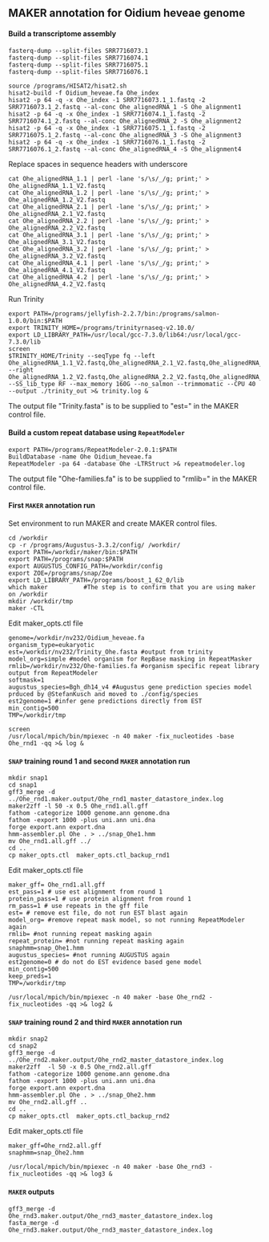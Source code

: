 ## MAKER annotation for Oidium heveae genome 

#### Build a transcriptome assembly

```ShellSession
fasterq-dump --split-files SRR7716073.1
fasterq-dump --split-files SRR7716074.1
fasterq-dump --split-files SRR7716075.1
fasterq-dump --split-files SRR7716076.1

source /programs/HISAT2/hisat2.sh
hisat2-build -f Oidium_heveae.fa Ohe_index
hisat2 -p 64 -q -x Ohe_index -1 SRR7716073.1_1.fastq -2 SRR7716073.1_2.fastq --al-conc Ohe_alignedRNA_1 -S Ohe_alignment1
hisat2 -p 64 -q -x Ohe_index -1 SRR7716074.1_1.fastq -2 SRR7716074.1_2.fastq --al-conc Ohe_alignedRNA_2 -S Ohe_alignment2
hisat2 -p 64 -q -x Ohe_index -1 SRR7716075.1_1.fastq -2 SRR7716075.1_2.fastq --al-conc Ohe_alignedRNA_3 -S Ohe_alignment3
hisat2 -p 64 -q -x Ohe_index -1 SRR7716076.1_1.fastq -2 SRR7716076.1_2.fastq --al-conc Ohe_alignedRNA_4 -S Ohe_alignment4
```

Replace spaces in sequence headers with underscore
```ShellSession
cat Ohe_alignedRNA_1.1 | perl -lane 's/\s/_/g; print;' > Ohe_alignedRNA_1.1_V2.fastq
cat Ohe_alignedRNA_1.2 | perl -lane 's/\s/_/g; print;' > Ohe_alignedRNA_1.2_V2.fastq
cat Ohe_alignedRNA_2.1 | perl -lane 's/\s/_/g; print;' > Ohe_alignedRNA_2.1_V2.fastq
cat Ohe_alignedRNA_2.2 | perl -lane 's/\s/_/g; print;' > Ohe_alignedRNA_2.2_V2.fastq
cat Ohe_alignedRNA_3.1 | perl -lane 's/\s/_/g; print;' > Ohe_alignedRNA_3.1_V2.fastq
cat Ohe_alignedRNA_3.2 | perl -lane 's/\s/_/g; print;' > Ohe_alignedRNA_3.2_V2.fastq
cat Ohe_alignedRNA_4.1 | perl -lane 's/\s/_/g; print;' > Ohe_alignedRNA_4.1_V2.fastq
cat Ohe_alignedRNA_4.2 | perl -lane 's/\s/_/g; print;' > Ohe_alignedRNA_4.2_V2.fastq
```

Run Trinity
```ShellSession
export PATH=/programs/jellyfish-2.2.7/bin:/programs/salmon-1.0.0/bin:$PATH
export TRINITY_HOME=/programs/trinityrnaseq-v2.10.0/
export LD_LIBRARY_PATH=/usr/local/gcc-7.3.0/lib64:/usr/local/gcc-7.3.0/lib
screen
$TRINITY_HOME/Trinity --seqType fq --left Ohe_alignedRNA_1.1_V2.fastq,Ohe_alignedRNA_2.1_V2.fastq,Ohe_alignedRNA_3.1_V2.fastq,Ohe_alignedRNA_4.1_V2.fastq --right Ohe_alignedRNA_1.2_V2.fastq,Ohe_alignedRNA_2.2_V2.fastq,Ohe_alignedRNA_3.2_V2.fastq,Ohe_alignedRNA_4.2_V2.fastq --SS_lib_type RF --max_memory 160G --no_salmon --trimmomatic --CPU 40 --output ./trinity_out >& trinity.log &
```

The output file "Trinity.fasta" is to be supplied to "est=" in the MAKER control file.

#### Build a custom repeat database using `RepeatModeler`

```ShellSession
export PATH=/programs/RepeatModeler-2.0.1:$PATH
BuildDatabase -name Ohe Oidium_heveae.fa
RepeatModeler -pa 64 -database Ohe -LTRStruct >& repeatmodeler.log
```
The output file "Ohe-families.fa" is to be supplied to "rmlib=" in the MAKER control file.

#### First `MAKER` annotation run

Set environment to run MAKER and create MAKER control files.

```ShellSession
cd /workdir
cp -r /programs/Augustus-3.3.2/config/ /workdir/
export PATH=/workdir/maker/bin:$PATH
export PATH=/programs/snap:$PATH
export AUGUSTUS_CONFIG_PATH=/workdir/config
export ZOE=/programs/snap/Zoe
export LD_LIBRARY_PATH=/programs/boost_1_62_0/lib
which maker          #The step is to confirm that you are using maker on /workdir
mkdir /workdir/tmp
maker -CTL
```

Edit maker_opts.ctl file

```
genome=/workdir/nv232/Oidium_heveae.fa
organism_type=eukaryotic
est=/workdir/nv232/Trinity_Ohe.fasta #output from trinity
model_org=simple #model organism for RepBase masking in RepeatMasker
rmlib=/workdir/nv232/Ohe-families.fa #organism specific repeat library output from RepeatModeler 
softmask=1
augustus_species=Bgh_dh14_v4 #Augustus gene prediction species model prduced by @StefanKusch and moved to ./config/species
est2genome=1 #infer gene predictions directly from EST
min_contig=500
TMP=/workdir/tmp
```

```ShellSession
screen
/usr/local/mpich/bin/mpiexec -n 40 maker -fix_nucleotides -base Ohe_rnd1 -qq >& log &
```
 
#### `SNAP` training round 1 and second `MAKER` annotation run

```
mkdir snap1
cd snap1
gff3_merge -d ../Ohe_rnd1.maker.output/Ohe_rnd1_master_datastore_index.log
maker2zff -l 50 -x 0.5 Ohe_rnd1.all.gff 
fathom -categorize 1000 genome.ann genome.dna
fathom -export 1000 -plus uni.ann uni.dna
forge export.ann export.dna
hmm-assembler.pl Ohe . > ../snap_Ohe1.hmm
mv Ohe_rnd1.all.gff ../
cd ..
cp maker_opts.ctl  maker_opts.ctl_backup_rnd1
```

Edit maker_opts.ctl file

```
maker_gff= Ohe_rnd1.all.gff 
est_pass=1 # use est alignment from round 1
protein_pass=1 # use protein alignment from round 1
rm_pass=1 # use repeats in the gff file
est= # remove est file, do not run EST blast again
model_org= #remove repeat mask model, so not running RepeatModeler again
rmlib= #not running repeat masking again
repeat_protein= #not running repeat masking again
snaphmm=snap_Ohe1.hmm
augustus_species= #not running AUGUSTUS again
est2genome=0 # do not do EST evidence based gene model
min_contig=500
keep_preds=1
TMP=/workdir/tmp
```

```ShellSession
/usr/local/mpich/bin/mpiexec -n 40 maker -base Ohe_rnd2 -fix_nucleotides -qq >& log2 &
```

#### `SNAP` training round 2 and third `MAKER` annotation run 

```ShellSession
mkdir snap2
cd snap2
gff3_merge -d ../Ohe_rnd2.maker.output/Ohe_rnd2_master_datastore_index.log
maker2zff  -l 50 -x 0.5 Ohe_rnd2.all.gff
fathom -categorize 1000 genome.ann genome.dna
fathom -export 1000 -plus uni.ann uni.dna
forge export.ann export.dna
hmm-assembler.pl Ohe . > ../snap_Ohe2.hmm
mv Ohe_rnd2.all.gff ..
cd ..
cp maker_opts.ctl  maker_opts.ctl_backup_rnd2
```

Edit maker_opts.ctl file

```
maker_gff=Ohe_rnd2.all.gff
snaphmm=snap_Ohe2.hmm
```

```ShellSession
/usr/local/mpich/bin/mpiexec -n 40 maker -base Ohe_rnd3 -fix_nucleotides -qq >& log3 &
```


#### `MAKER` outputs
```ShellSession
gff3_merge -d Ohe_rnd3.maker.output/Ohe_rnd3_master_datastore_index.log
fasta_merge -d Ohe_rnd3.maker.output/Ohe_rnd3_master_datastore_index.log
```
